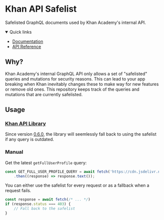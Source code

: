 # Khan API Safelist

Safelisted GraphQL documents used by Khan Academy's internal API.

<details open>

<summary>Quick links</summary>

- [Documentation](https://khan-api.bhavjit.com)
- [API Reference](https://khan-api.bhavjit.com/reference)

</details>

## Why?

Khan Academy's internal GraphQL API only allows a set of "safelisted" queries and mutations for security reasons. This can lead to your app breaking when Khan inevitably changes these to make way for new features or remove old ones. This repository keeps track of the queries and mutations that are currently safelisted.

## Usage

### [Khan API Library](https://github.com/bhavjitChauhan/khan-api/)

Since version [0.6.0](https://github.com/bhavjitChauhan/khan-api/releases/tag/v0.6.0), the library will seemlessly fall back to using the safelist if any query is outdated.

### Manual

Get the latest `getFullUserProfile` query:

```js
const GET_FULL_USER_PROFILE_QUERY = await fetch('https://cdn.jsdelivr.net/gh/bhavjitChauhan/khan-api@safelist/query/getFullUserProfile')
    .then((response) => response.text());
```

You can either use the safelist for every request or as a fallback when a request fails.

```js
const response = await fetch(/* ... */)
if (response.status === 403) {
    // Fall back to the safelist
}
```
